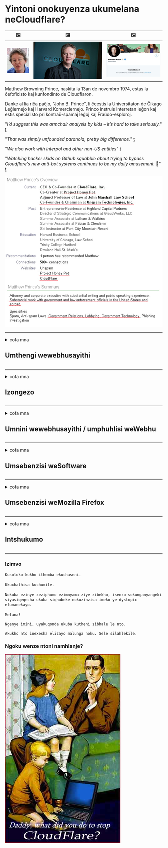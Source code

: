 # Yintoni onokuyenza ukumelana neCloudflare?

| 🖼 | 🖼 | 🖼 |
| --- | --- | --- |
| ![](../image/matthew_prince_teen.jpg) | ![](../image/matthew_prince.jpg) | ![](../image/blockedbymatthewprince.jpg) |


Matthew Browning Prince, naskita la 13an de novembro 1974, estas la ĉefoficisto kaj kunfondinto de Cloudflaron.

Danke al lia riĉa paĉjo, "John B. Prince", li ĉeestis la Universitaton de Ĉikago Leĝlernejo kaj Harvard Komerclernejo.
Princo instruis Interretan leĝon kaj estis specialisto pri kontraŭ-spamaj leĝoj kaj Fraŭdo-esploroj.


"*I’d suggest this was armchair analysis by kids – it’s hard to take seriously.*" [t](https://www.theguardian.com/technology/2015/nov/19/cloudflare-accused-by-anonymous-helping-isis)

"*That was simply unfounded paranoia, pretty big difference.*"  [t](https://twitter.com/xxdesmus/status/992757936123359233)

"*We also work with Interpol and other non-US entities*" [t](https://twitter.com/eastdakota/status/1203028504184360960)

"*Watching hacker skids on Github squabble about trying to bypass Cloudflare's new anti-bot systems continues to be my daily amusement.* 🍿" [t](https://twitter.com/eastdakota/status/1273277839102656515)


![](../image/whoismp.jpg)

---


<details>
<summary>cofa mna

## Umthengi wewebhusayithi
</summary>


- Ukuba iwebhusayithi oyithandayo isebenzisa iCloudflare, baxelele ukuba bangasebenzisi iCloudflare.
  - Ukulila kumajelo onxibelelwano afana noFacebook, uReddit, uTwitter okanye uMastodon awenzi mahluko. [Izenzo zingaphezulu kunee-hashtag.](https://twitter.com/phyzonloop/status/1274132092490862594)
  - Zama ukunxibelelana nomnini webhusayithi ukuba ufuna ukuzenza uluncedo.

[Cloudflare watsho](https://github.com/Eloston/ungoogled-chromium/issues/783):
```
Sincoma ukuba ufikelele kubalawuli malunga neenkonzo ezithile okanye iisayithi ohlangane nazo kunye nokwabelana ngamava akho.
```

[Ukuba awuyiceli, umnini wewebhusayithi ngekhe ayazi le ngxaki.](../PEOPLE.md)

![](../image/liberapay.jpg)

[Umzekelo ophumelelayo](https://counterpartytalk.org/t/turn-off-cloudflare-on-counterparty-co-plz/164/5).<br>
Unengxaki? [Nyusa ilizwi lakho ngoku.](https://github.com/maraoz/maraoz.github.io/issues/1) Umzekelo ongezantsi.

```
Unceda nje ukunyanzeliswa kwamashishini kunye nokujonga ubuninzi.
http://crimeflare.eu.org
```

```
Iphepha lakho lewebhu lisemfihlakalweni-ngokuxhaphaza ngasese igadi ebiyelweyo ye-CloudFlare.
http://crimeflare.eu.org
```

- Thatha ixesha ufunde umgaqo-nkqubo wabucala wewebhusayithi.
  - ukuba iwebhusayithi ingemva kweCloudflare okanye iwebhusayithi isebenzisa iinkonzo ezixhumeke kwiCloudflare.

Kuya kufuneka ichaze ukuba yintoni "i-Cloudflare", kwaye ucele imvume yokwabelana ngedatha yakho neCloudflare. Ukusilela ukwenza njalo kuya kukhokelela ekwaphuleni ukuthembana kwaye iwebhusayithi ekuthethwa ngayo kufuneka ithintelwe.

[Umzekelo owamkelekileyo womgaqo-nkqubo wabucala ulapha](https://archive.is/bDlTz) ("Subprocessors" > "Entity Name")

```
Ndiyifundile imigaqo-nkqubo yakho yabucala kwaye andilifumani igama elithi Cloudflare.
Andifuni ukwabelana ngedatha nawe ukuba uyaqhubeka nokondla idatha yam kwiCloudflare.
http://crimeflare.eu.org
```

Lo ngumzekelo womgaqo-nkqubo wabucala ongenalo igama elithi Cloudflare.
[Liberland Jobs](https://archive.is/daKIr) [privacy policy](https://docsend.com/view/feiwyte):

![](../image/cfwontobey.jpg)

ICloudflare inomgaqo-nkqubo wabo wabucala.
[ICloudflare iyabathanda abantu abathandana nabantu.](https://www.reddit.com/r/GamerGhazi/comments/2s64fe/be_wary_reporting_to_cloudflare/)

Nanku umzekelo olungileyo wefom yokubhalisa kwiwebhusayithi.
I-AFAIK, iwebhusayithi zero yenza oku. Ngaba uza kubathemba?

```
Ngokucofa "Bhalisela i-XYZ", uyavuma ngokwemigaqo yethu yenkonzo kunye nengxelo yabucala.
Uyavuma ukwabelana ngedatha yakho neCloudflare kwaye uyavuma nengxelo yabucala ye-cloudflare.
Ukuba i-Cloudflare ivuza ulwazi lwakho okanye ayikuvumeli ukuba uqhagamshele kwiiseva zethu, ayilotyala lethu. [*]

[ Bhalisa ] [ Andivumi ]
```
[*] [PEOPLE.md](../PEOPLE.md)


- Zama ukungasebenzisi inkonzo yabo. Khumbula ukuba ujongwe yiCloudflare.
  - ["I'm in your TLS, sniffin' your passworz"](../image/iminurtls.jpg)

- Khangela enye iwebhusayithi. Kukho ezinye iindlela kunye namathuba kwi-intanethi!

- Qinisekisa abahlobo bakho ukuba basebenzise iTor yonke imihla.
  - Ukungaziwa kufuneka kube ngumgangatho we-intanethi evulekileyo!
  - [Qaphela ukuba iprojekthi yeTor ayiyithandi le projekthi.](../HISTORY.md)

</details>

------

<details>
<summary>cofa mna

## Izongezo
</summary>

- Ukuba isikhangeli sakho yiFirefox, iTrows Browser, okanye i-Ungoogled Chromium isebenzisa enye yezi zongezo zingezantsi.
  - Ukuba ufuna ukongeza olunye ulongezo olutsha buza malunga nalo kuqala.


| Igama | Umthuthukisi | Inkxaso | Unokuthintela | Unokwazisa | Chrome |
| -------- | -------- | -------- | -------- | -------- | -------- |
| [Bloku Cloudflaron MITM-Atakon](../subfiles/about.bcma.md) | #Addon | [ ? ](http://crimeflare.eu.org/) | **Ewe**     | **Ewe**     |  **Ewe** |
| [Ĉu ligoj estas vundeblaj al MITM-atako?](../subfiles/about.ismm.md) | #Addon | [ ? ](http://crimeflare.eu.org/) | Hayi     | **Ewe**     |  **Ewe** |
| [Ĉu ĉi tiuj ligoj blokos Tor-uzanton?](../subfiles/about.isat.md) | #Addon | [ ? ](http://crimeflare.eu.org/) | Hayi     | **Ewe**     |  **Ewe** |
| [Block Cloudflare MITM Attack](https://trac.torproject.org/projects/tor/attachment/ticket/24351/block_cloudflare_mitm_attack-1.0.14.1-an%2Bfx.xpi)<br>[**DELETED BY TOR PROJECT**](../HISTORY.md) | nullius | [ ? ](../tool/block_cloudflare_mitm_fx), [Link](http://crimeflare.eu.org/) | **Ewe**     | **Ewe**     |  Hayi |
| [TPRB](http://34ahehcli3epmhbu2wbl6kw6zdfl74iyc4vg3ja4xwhhst332z3knkyd.onion/) | Sw | [ ? ](http://34ahehcli3epmhbu2wbl6kw6zdfl74iyc4vg3ja4xwhhst332z3knkyd.onion/) | **Ewe**     | **Ewe**     |  Hayi |
| [Detect Cloudflare](https://addons.mozilla.org/en-US/firefox/addon/detect-cloudflare/) | Frank Otto | [ ? ](https://github.com/traktofon/cf-detect) | Hayi     | **Ewe**     |  Hayi |
| [True Sight](https://addons.mozilla.org/en-US/firefox/addon/detect-cloudflare-plus/) | claustromaniac | [ ? ](https://github.com/claustromaniac/detect-cloudflare-plus) | Hayi     | **Ewe**     |  Hayi |
| [Which Cloudflare datacenter am I visiting?](https://addons.mozilla.org/en-US/firefox/addon/cf-pop/) | 依云 | [ ? ](https://github.com/lilydjwg/cf-pop) | Hayi     | **Ewe**     |  Hayi |


- "I-Decentraleyes" inokumisa unxibelelwano kwi "CDNJS (Cloudflare)".
  - Ithintela uninzi lwezicelo ekufikeleleni kwinethiwekhi, kwaye isebenza iifayile zasekhaya ukugcina iisayithi zingaphuli.
  - Umphuhlisi uphendule: "[very concerning indeed](https://github.com/Synzvato/decentraleyes/issues/236#issuecomment-352049501)", "[widespread usage severely centralizes the web](https://github.com/Synzvato/decentraleyes/issues/251#issuecomment-366752049)"

- [Unokususa okanye ungasithembi isatifikethi seCloudflare kwigunya lakho lesiqinisekiso (CA)](https://www.ssl.com/how-to/remove-root-certificate-firefox/)

</details>

------

<details>
<summary>cofa mna

## Umnini wewebhusayithi / umphuhlisi weWebhu
</summary>


![](../image/word_cloudflarefree.jpg)

- Sukusebenzisa isisombululo seCloudflare, ixesha.
  - Unokwenza ngcono kunoko, akunjalo? [Nantsi indlela yokususa umrhumo weCloudflare, iiplani, imimandla, okanye iiakhawunti.](https://support.cloudflare.com/hc/en-us/articles/200167776-Removing-subscriptions-plans-domains-or-accounts)

| 🖼 | 🖼 |
| --- | --- |
| ![](../image/htmlalertcloudflare.jpg) | ![](../image/htmlalertcloudflare2.jpg) |

- Ngaba ufuna abathengi abaninzi? Uyayazi into omawuyenze. Icebo "lingaphezulu komgca".
  - [Molo, ubhale "Sithatha imfihlo yakho ngokungathí sina" kodwa ndifumene "Impazamo 403 engavumelekanga iProxy engavumelekanga".](https://it.slashdot.org/story/19/02/19/0033255/stop-saying-we-take-your-privacy-and-security-seriously) Kutheni uvimba iTor Or VPN? [Kwaye kutheni uvimba ii-imeyile zethutyana?](http://523kpawzkarw3j6afz2elxfs4h3hfclomkcmbjs6kaimo4lokympi6yd.onion/)

![](../image/anonexist.jpg)

- Sebenzisa i-Cloudflare kuya kwandisa amathuba okuphuma. Ababhenkethi abakwazi ukufikelela kwiwebhusayithi yakho ukuba iseva yakho iphantsi okanye i-Cloudflare iphantsi.
  - [Ngaba ngokwenene ucinga ukuba iCloudflare ayikaze yehle?](https://www.ibtimes.com/cloudflare-down-not-working-sites-producing-504-gateway-timeout-errors-2618008) [Another](https://twitter.com/Jedduff/status/1097875615997399040) [sample](https://twitter.com/search?f=tweets&vertical=default&q=Cloudflare%20is%20having%20problems). [Need more](../PEOPLE.md)?

![](../image/cloudflareinternalerror.jpg)

- Usebenzisa i-Cloudflare ukumela "inkonzo ye-API" yakho, "isoftware yokuhlaziya isoftware" okanye "i-RSS feed" iya konakalisa umthengi wakho. Umthengi ukufownele wathi "andinakuphinda ndisebenzise i-API yakho", kwaye awazi ukuba kuqhubeka ntoni. I-Cloudflare inokuvala ngokuthe cwaka umthengi wakho. Ngaba ucinga ukuba kulungile?
  - Baninzi abathengi be-RSS kunye ne-RSS yokufunda online. Kutheni upapasha ukutya kwe-RSS ukuba awubavumeli abantu ukuba babhalise?

![](../image/rssfeedovercf.jpg)

- Ngaba uyasidinga isiqinisekiso seHTTPS? Sebenzisa "Masibethele ngokufihlakeleyo" okanye uyithenge kwinkampani ye-CA.

- Ngaba ufuna i-DNS server? Ngaba awunakucwangcisa iserver yakho? Njani ngabo: [Hurricane Electric Free DNS](https://dns.he.net/), [Dyn.com](https://dyn.com/dns/), [1984 Hosting](https://www.1984hosting.com/), [Afraid.Org (Ulawulo cima iakhawunti yakho ukuba usebenzisa iTOR)](https://freedns.afraid.org/)

- Ukhangela inkonzo yokubamba? Simahla kuphela? Njani ngabo: [Onion Service](http://vww6ybal4bd7szmgncyruucpgfkqahzddi37ktceo3ah7ngmcopnpyyd.onion/en/security/network-security/tor/onionservices-best-practices), [Free Web Hosting Area](https://freewha.com/), [Autistici/Inventati Web Site Hosting](https://www.autinv5q6en4gpf4.onion/services/website), [Github Pages](https://pages.github.com/), [Surge](https://surge.sh/)
  - [Eminye indlela eya kwi-Cloudflare](../subfiles/cloudflare-alternatives.md)

- Ngaba usebenzisa "cloudflare-ipfs.com"? [Ngaba uyazi ukuba i-Cloudflare IPFS imbi?](../PEOPLE.md)

- Faka isicelo seWallwall seWebhu esifana ne-OWASP kunye neFail2Ban kwiseva yakho kwaye uyiqwalasele kakuhle.
  - Ukuthintela iTor ayisosisombululo. Musa ukohlwaya wonke umntu ngenxa yabasebenzisi abancinci abancinci.

- Phinda uthumele okanye uvimbe abasebenzisi be "Cloudflare Warp" ekufikeleleni kwiwebhusayithi yakho. Kwaye unike isizathu ukuba unakho.

> Uluhlu lwe-IP: "[Uluhlu lwangoku lwe-Cloudflare ye-IP](cloudflare_inc/)"

> A: Vimba nje

```
server {
...
deny 173.245.48.0/20;
deny 103.21.244.0/22;
deny 103.22.200.0/22;
deny 103.31.4.0/22;
deny 141.101.64.0/18;
deny 108.162.192.0/18;
deny 190.93.240.0/20;
deny 188.114.96.0/20;
deny 197.234.240.0/22;
deny 198.41.128.0/17;
deny 162.158.0.0/15;
deny 104.16.0.0/12;
deny 172.64.0.0/13;
deny 131.0.72.0/22;
deny 2400:cb00::/32;
deny 2606:4700::/32;
deny 2803:f800::/32;
deny 2405:b500::/32;
deny 2405:8100::/32;
deny 2a06:98c0::/29;
deny 2c0f:f248::/32;
...
}
```

> B: Yisa kwiphepha lesilumkiso

```
http {
...
geo $iscf {
default 0;
173.245.48.0/20 1;
103.21.244.0/22 1;
103.22.200.0/22 1;
103.31.4.0/22 1;
141.101.64.0/18 1;
108.162.192.0/18 1;
190.93.240.0/20 1;
188.114.96.0/20 1;
197.234.240.0/22 1;
198.41.128.0/17 1;
162.158.0.0/15 1;
104.16.0.0/12 1;
172.64.0.0/13 1;
131.0.72.0/22 1;
2400:cb00::/32 1;
2606:4700::/32 1;
2803:f800::/32 1;
2405:b500::/32 1;
2405:8100::/32 1;
2a06:98c0::/29 1;
2c0f:f248::/32 1;
}
...
}

server {
...
if ($iscf) {rewrite ^ https://example.com/cfwsorry.php;}
...
}

<?php
header('HTTP/1.1 406 Not Acceptable');
echo <<<CLOUDFLARED
Thank you for visiting ourwebsite.com!<br />
We are sorry, but we can't serve you because your connection is being intercepted by Cloudflare.<br />
Please read http://crimeflare.eu.org for more information.<br />
CLOUDFLARED;
die();
```

- Cwangcisa i-Tor Onion Service okanye i-I2P insite ukuba uyakholelwa kwinkululeko kwaye wamkela abasebenzisi abangaziwayo.

- Cela ingcebiso kwabanye Clearnet / Tor abaqhubi bewebhusayithi kwaye wenze izihlobo ezingaziwayo!

</details>

------

<details>
<summary>cofa mna

## Umsebenzisi weSoftware
</summary>


- Ingxabano isebenzisa iCloudFlare. Ezinye iindlela? Siyacebisa [**Briar** (Android)](https://f-droid.org/en/packages/org.briarproject.briar.android/), [Ricochet (PC)](https://ricochet.im/), [Tox + Tor (Android/PC)](https://tox.chat/download.html)
  - I-Briar ibandakanya i-Tor daemon ukuze ungafaki i-Orbot.
  - Abaphuhlisi beQwtch, uBucala obuVulekileyo, iprojekthi ye-stop_cloudflare esuswe kwinkonzo yabo ye-git ngaphandle kwesaziso.

- Ukuba usebenzisa i-Debian GNU / Linux, okanye nayiphi na into evela kuyo, rhuma: [bug #831835](https://bugs.debian.org/cgi-bin/bugreport.cgi?bug=831835). Kwaye ukuba unakho, nceda uncede uqinisekise ipatch, kwaye uncede umlondolozi afike kwisigqibo esifanelekileyo malunga nokuba kufanelekile ukuba yamkelwe.

- Soloko ucebisa ezi zikhangeli.

| Igama | Umthuthukisi | Inkxaso | Gqabaza |
| -------- | -------- | -------- | -------- |
| [Ungoogled-Chromium](https://ungoogled-software.github.io/ungoogled-chromium-binaries/) | Eloston | [ ? ](https://github.com/Eloston/ungoogled-chromium) | PC (Win, Mac, Linux)  _!Tor_ |
| [Bromite](https://www.bromite.org/fdroid) | Bromite | [ ? ](https://github.com/bromite/bromite/issues) | Android  _!Tor_ |
| [Tor Browser](https://www.torproject.org/download/) | Tor Project | [ ? ](https://support.torproject.org/) | PC (Win, Mac, Linux)  _Tor_|
| [Tor Browser Android](https://www.torproject.org/download/) | Tor Project | [ ? ](https://support.torproject.org/) | Android  _Tor_|
| [Onion Browser](https://itunes.apple.com/us/app/onion-browser/id519296448?mt=8) | Mike Tigas | [ ? ](https://github.com/OnionBrowser/OnionBrowser/issues) | Apple iOS  _Tor_|
| [GNU/Icecat](https://www.gnu.org/software/gnuzilla/) | GNU | [ ? ](https://www.gnu.org/software/gnuzilla/) | PC (Linux) |
| [IceCatMobile](https://f-droid.org/en/packages/org.gnu.icecat/) | GNU | [ ? ](https://lists.gnu.org/mailman/listinfo/bug-gnuzilla) | Android |
| [Iridium Browser](https://iridiumbrowser.de/about/) | Iridium | [ ? ](https://github.com/iridium-browser/iridium-browser/) | PC (Win, Mac, Linux, OpenBSD) |


Enye into eyimfihlo yesoftware ayifezekanga. Oku akuthethi ukuba isikhangeli seTor "sigqibelele".
Akukho 100% ukhuselekile okanye i-100% yabucala kwi-intanethi nakwitekhnoloji.

- Ngaba awufuni ukusebenzisa iTor? Ungasebenzisa nasiphi na isikhangeli ngeTor daemon.
  - [Qaphela ukuba iprojekthi yeTor ayikuthandi oku.](https://support.torproject.org/tbb/tbb-9/) Sebenzisa iTrowser ukuba uyakwazi ukwenza njalo.
- [Uyisebenzisa kanjani iChromium ngeTor](../subfiles/chromium_tor.md)


Makhe sithethe ngenye imfihlo yesoftware.

- [Ukuba ufuna ngenene ukusebenzisa iFirefox, khetha u- "Firefox ESR".](https://www.mozilla.org/en-US/firefox/organizations/)
  - [IFirefox -I-spyware Watchdog](https://spyware.neocities.org/articles/firefox.html)
  - [IFirefox iyala intetho yasimahla, iyayithintela intetho yasimahla](https://web.archive.org/web/20200423010026/https://reclaimthenet.org/firefox-rejects-free-speech-bans-free-speech-commenting-plugin-dissenter-from-its-extensions-gallery/)
  - ["Iivoti ezili-100 +. Kubonakala ngathi icela inkampani yesoftware ukuba inamathele kwi ... software kakhulu kakhulu kwezi ntsuku."](https://old.reddit.com/r/firefox/comments/gutdiw/weve_got_work_to_do_the_mozilla_blog/fslbbb6/)
  - [Ewe, kutheni uFirefox endibonisa amakhonkco axhaswe ngebhari yeURL?](https://www.reddit.com/r/firefox/comments/jybx2w/uh_why_is_firefox_showing_me_sponsored_links_in/)
  - [IMozilla - uMtyholi ongumntu](https://digdeeper.neocities.org/ghost/mozilla.html)

- [Khumbula, iMozilla isebenzisa inkonzo yeCloudflare.](https://www.robtex.com/dns-lookup/www.mozilla.org) [Basebenzisa inkonzo ye-DNS ye-Cloudflare kwimveliso yabo.](https://www.theregister.co.uk/2018/03/21/mozilla_testing_dns_encryption/)

- [IMozilla iyalile ngokusemthethweni eli tikiti.](https://bugzilla.mozilla.org/show_bug.cgi?id=1426618)

- [Ukugxila kwiFirefox yinto ehlekisayo.](https://github.com/mozilla-mobile/focus-android/issues/1743) [Bathembise ukucima i-telemetry kodwa bayitshintsha.](https://github.com/mozilla-mobile/focus-android/issues/4210)

- [Umphuhlisi wePaleMoon / Basilisk uyayithanda iCloudflare.](https://github.com/mozilla-mobile/focus-android/issues/1743#issuecomment-345993097)
  - [Isilondolozi sePale Moon sikaVimba weeNgcaciso siqhekeze kwaye sisasaza i-malware kwiinyanga ezili-18](https://www.reddit.com/r/privacytoolsIO/comments/cc808y/pale_moons_archive_server_hacked_and_spread/)
  - Uyabazonda abasebenzisi beTor - "[Mayibe nobutshaba nxamnye noTor. Ndicinga ukuba uninzi lweesayithi kufuneka zibe nobutshaba ngokubhekisele kwiTor ithathela ingqalelo imeko yayo yokuxhatshazwa.](https://github.com/yacy/yacy_search_server/issues/314#issuecomment-565932097)"

- [I-Waterfox inengxaki enkulu "yefowuni ekhaya"](https://spyware.neocities.org/articles/waterfox.html)

- [UGoogle Chrome uyispyware.](https://www.gnu.org/proprietary/malware-google.en.html)
  - [Iprofayile zikaGoogle zomsebenzi wakho.](https://spyware.neocities.org/articles/chrome.html)

- [I-SRWare Iron yenza iifowuni ezininzi kakhulu kunxibelelwano lwasekhaya.](https://spyware.neocities.org/articles/iron.html) Ikwaqhagamshela kwimimandla kaGoogle.

- [Umkhangeli onesibindi onesigcini somgcini we-Facebook / Twitter.](https://www.bleepingcomputer.com/news/security/facebook-twitter-trackers-whitelisted-by-brave-browser/)
  - [Nantsi eminye imiba.](https://spyware.neocities.org/articles/brave.html)
  - [binance ehambelana ne-ID](https://twitter.com/cryptonator1337/status/1269594587716374528)

- [IMicrosoft Edge ivumela iFacebook ukuba isebenzise ikhowudi yeFlash ngasemva kwabasebenzisi.](https://www.zdnet.com/article/microsoft-edge-lets-facebook-run-flash-code-behind-users-backs/)

- [IVivaldi ayiyihloniphi imfihlo yakho.](https://spyware.neocities.org/articles/vivaldi.html)

- [Inqanaba le-spyware ye-Opera: Ephakamileyo kakhulu](https://spyware.neocities.org/articles/opera.html)

- Apple iOS: [Akufanele usebenzise i-iOS konke konke, ngakumbi kuba ayisi-malware.](https://www.gnu.org/proprietary/malware-apple.html)

Ke ngoko sicebisa ngaphezulu kwetafile kuphela. Ayikho enye.

</details>

------

<details>
<summary>cofa mna

## Umsebenzisi weMozilla Firefox
</summary>


- "IFirefox Nightly" iya kuthumela ulwazi lwenqanaba lokulungisa ingxaki kumaseva eMozilla ngaphandle kwendlela yokuphuma.
  - [Iiseva zeMozilla ziyangxama Cloudflare](https://www.digwebinterface.com/?hostnames=www.mozilla.org%0D%0Amozilla.cloudflare-dns.com&type=&ns=resolver&useresolver=8.8.4.4&nameservers=)

- Kuyenzeka ukuba kuthintelwe iFirefox ukunxibelelana neseva zeMozilla.
  - [Isikhokelo somgaqo-nkqubo weMozilla](https://github.com/mozilla/policy-templates/blob/master/README.md)
  - Gcina ukhumbula ukuba eli qhinga linokuyeka ukusebenza kwinguqulelo yamva kuba iMozilla iyathanda ukuzenza mhlophe ngokwazo.
  - Sebenzisa i-firewall kunye ne-DNS isihluzi ukubathintela ngokupheleleyo.

"`/distribution/policies.json`"

>     "WebsiteFilter": {
> 		"Block": [
> 		"*://*.mozilla.com/*",
> 		"*://*.mozilla.net/*",
> 		"*://*.mozilla.org/*",
> 		"*://webcompat.com/*",
> 		"*://*.firefox.com/*",
> 		"*://*.thunderbird.net/*",
> 		"*://*.cloudflare.com/*"
> 		]
>     },


- ~~Xela i-bug kwi-tracker ye-mozilla, ubaxelele ukuba bangasebenzisi i-Cloudflare.~~ Kwakukho ingxelo yegciwane kwi-bugzilla. Abantu abaninzi bathumele inkxalabo yabo, nangona kunjalo i-bug yayifihliwe ngumlawuli kwi-2018.

- Unokukhubaza iDoH kwiFirefox.
  - [Guqula umboneleli we-DNS ongagqibekanga we-firefox](../subfiles/change-firefox-dns.md)

![](../image/firefoxdns.jpg)

- [Ukuba ungathanda ukusebenzisa i-non-ISP DNS, cinga ukusebenzisa i-OpenNIC Tier2 DNS inkonzo okanye naziphi na iinkonzo ezingezizo ze-Cloudflare DNS.](https://wiki.opennic.org/start)
![](../image/opennic.jpg)
  - Vimba i-Cloudflare nge-DNS. [Crimeflare DNS](https://dns.crimeflare.eu.org/)

- Ungasebenzisa iTor njengesisombululo se-DNS. [Ukuba awuyongcali yeTor, buza umbuzo apha.](https://tor.stackexchange.com/)

> **Njani?**
> 1. Khuphela iTor kwaye uyifake kwikhompyuter yakho.
> 2. Yongeza lo mgca kwifayile "torrc".
> DNSPort 127.0.0.1:53
> 3. Qala kwakhona iTor.
> 4. Misela iserver yekhompyuter yakho kwi "127.0.0.1".

</details>

------

<details>
<summary>cofa mna

## Intshukumo
</summary>


- Xelela abanye abakungqongileyo malunga neengozi zeCloudflare.

- [Nceda ukuphucula oku kugcinwa.](http://crimeflare.eu.org).
  - Zombini ezi zintlu, iimpikiswano ezichasene nayo kunye neenkcukacha.

- [Uxwebhu kwaye wenze esidlangalaleni apho izinto zihamba gwenxa ngeCloudflare (kunye neenkampani ezifanayo), uqiniseke ngokukhankanya le ndawo yokugcina xa usenza njalo](http://crimeflare.eu.org) :)

- Fumana abantu abaninzi basebenzise iTor ngokungagqibekanga ukuze babenako ukufumana iwebhu ngokwembono yamacandelo ahlukeneyo ehlabathi.

- Qalisa amaqela, kwimidiya yoluntu nakwindawo yokutya, ezinikele ekukhululeni umhlaba kwi-Cloudflare.

- Apho kufanelekileyo, nxibelelana nala maqela kule ndawo yokugcina-le inokuba yindawo yokulungelelanisa ukusebenza kunye njengamaqela.

- [Qalisa i-coop enokubonelela ngenye indlela engeyiyo yequmrhu kwi-Cloudflare.](../subfiles/cloudflare-alternatives.md)

- Sazise ngazo naziphi na ezinye iindlela zokunceda ubuncinci ukubonelela ngokuzikhusela okungafaniyo nxamnye neCloudflare.

- Ukuba ungumthengi weCloudflare, seta useto lwakho lwabucala, kwaye ulinde ukuba babaphule.
  - [Emva koko bangenise phantsi kokuchasana nogaxekile / iintlawulo zokuphula umthetho zabucala.](https://twitter.com/thexpaw/status/1108424723233419264)

- Ukuba use-United States of America kwaye iwebhusayithi ekuthethwa ngayo yibhanki okanye i-accountant, zama ukuzisa uxinzelelo lomthetho phantsi komthetho we-Gramm-Leach-Bliley, okanye ama-America ane-DIsabilities Act kwaye uxele kuthi ukuba ufikelela phi .

- Ukuba iwebhusayithi yindawo karhulumente, zama ukuzisa uxinzelelo lwezomthetho phantsi koLungiso lokuQala loMgaqo-siseko wase-US.

- Ukuba ungummi we-EU, nxibelelana newebhusayithi ukuze uthumele iinkcukacha zakho phantsi koMmiselo woKhuseleko lweDatha Jikelele. Ukuba bayala ukukunika ulwazi lwakho, kukwaphula umthetho.

- Kwiinkampani ezithi zinikezela ngenkonzo kwiwebhusayithi yazo zama ukuzixela "njengentengiso engeyonyani" kwimibutho ekhusela abathengi kunye neBBB. Iiwebhusayithi zeCloudflare zinikezelwa ziiseva zeCloudflare.

- [I-ITU iphakamisa imeko yase-US ukuba i-Cloudflare iqala ukuba mkhulu ngokwaneleyo ukuba umthetho we-antitrust ungathobelwa kubo.](https://www.itu.int/en/ITU-T/Workshops-and-Seminars/20181218/Documents/Geoff_Huston_Presentation.pdf)

- Kuyacingelwa ukuba i-GNU GPL inguqulelo yesi-4 inokubandakanya ukubonelelwa kokugcina ikhowudi yemvelaphi ngasemva kwale nkonzo, efuna yonke i-GPLv4 kunye neenkqubo zangoko ubuncinci ukuba ikhowudi yemithombo ifikeleleke ngendlela engacaluliyo kubasebenzisi beTor.

</details>

------

### Izimvo

```
Kusoloko kukho ithemba ekuchaseni.

Ukuxhathisa kuchumile.

Nokuba ezinye zeziphumo ezimnyama ziye zibekho, isenzo sokunganyangeki siyasiqeqesha ukuba siqhubeke nokuzinzisa imeko ye-dystopic efumanekayo.

Melana!
```

```
Ngenye imini, uyakuqonda ukuba kutheni sibhale le nto.
```

```
Akukho nto inexesha elizayo malunga noku. Sele silahlekile.
```

### Ngoku wenze ntoni namhlanje?


![](../image/stopcf.jpg)
